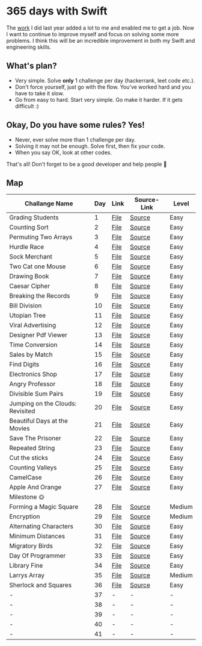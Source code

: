 # 365 days with Swift

The <a href="https://github.com/devmehmetates/365-day-of-code">work</a> I did last year added a lot to me and enabled me to get a job. Now I want to continue to improve myself and focus on solving some more problems. I think this will be an incredible improvement in both my Swift and engineering skills.

## What's plan?
- Very simple. Solve **only** 1 challenge per day (hackerrank, leet code etc.).
- Don't force yourself, just go with the flow. You've worked hard and you have to take it slow.
- Go from easy to hard. Start very simple. Go make it harder. If it gets difficult :)

## Okay, Do you have some rules? Yes! 
- Never, ever solve more than 1 challenge per day.
- Solving it may not be enough. Solve first, then fix your code.
- When you say OK, look at other codes.

That's all! Don't forget to be a good developer and help people 🙂

## Map
| Challange Name   | Day | Link | Source-Link | Level |
| --------------   | --- | ---- | ----------- | ----- |
| Grading Students | 1 | <a href="https://github.com/devmehmetates/365-Days-Algorithm-With-Swift/blob/main/Easy/Grading%20Students.playground/Contents.swift"> File </a> | <a href="https://www.hackerrank.com/challenges/grading/problem"> Source </a> | Easy |
| Counting Sort | 2 | <a href="https://github.com/devmehmetates/365-Days-Algorithm-With-Swift/blob/main/Easy/Counting%20Sort.playground/Contents.swift"> File </a> | <a href="https://www.hackerrank.com/challenges/one-month-preparation-kit-countingsort1/problem"> Source </a> | Easy |
| Permuting Two Arrays | 3 | <a href="https://github.com/devmehmetates/365-Days-Algorithm-With-Swift/blob/main/Easy/Two%20Arrays.playground/Contents.swift"> File </a> | <a href="https://www.hackerrank.com/challenges/one-month-preparation-kit-two-arrays/problem"> Source </a> | Easy |
| Hurdle Race | 4 | <a href="https://github.com/devmehmetates/365-Days-Algorithm-With-Swift/blob/main/Easy/Hurdle%20Race.playground/Contents.swift"> File </a> | <a href="https://www.hackerrank.com/challenges/the-hurdle-race/problem"> Source </a> | Easy |
| Sock Merchant | 5 | <a href="https://github.com/devmehmetates/365-Days-Algorithm-With-Swift/blob/main/Easy/Sock%20Merchant.playground/Contents.swift"> File </a> | <a href="https://www.hackerrank.com/challenges/one-month-preparation-kit-sock-merchant/problem"> Source </a> | Easy |
| Two Cat one Mouse | 6 | <a href="https://github.com/devmehmetates/365-Days-Algorithm-With-Swift/blob/main/Easy/Cats%20and%20a%20Mouse%20.playground/Contents.swift"> File </a> | <a href="https://www.hackerrank.com/challenges/cats-and-a-mouse/problem"> Source </a> | Easy |
| Drawing Book | 7 | <a href="https://github.com/devmehmetates/365-Days-Algorithm-With-Swift/blob/main/Easy/Drawing%20Book.playground/Contents.swift"> File </a> | <a href="https://www.hackerrank.com/challenges/one-month-preparation-kit-drawing-book/problem"> Source </a> | Easy |
| Caesar Cipher | 8 | <a href="https://github.com/devmehmetates/365-Days-Algorithm-With-Swift/blob/main/Easy/Caesar%20Cipher.playground/Contents.swift"> File </a> | <a href="https://www.hackerrank.com/challenges/one-month-preparation-kit-caesar-cipher-1/problem"> Source </a> | Easy |
| Breaking the Records | 9 | <a href="https://github.com/devmehmetates/365-Days-Algorithm-With-Swift/blob/main/Easy/Breaking%20the%20Records.playground/Contents.swift"> File </a> | <a href="https://www.hackerrank.com/challenges/breaking-best-and-worst-records/problem"> Source </a> | Easy |
| Bill Division | 10 | <a href="https://github.com/devmehmetates/365-Days-Algorithm-With-Swift/blob/main/Easy/Bill%20Division.playground/Contents.swift"> File </a> | <a href="https://www.hackerrank.com/challenges/bon-appetit/problem"> Source </a> | Easy |
| Utopian Tree | 11 | <a href="https://github.com/devmehmetates/365-Days-Algorithm-With-Swift/blob/main/Easy/Utopian%20Tree.playground/Contents.swift"> File </a> | <a href="https://www.hackerrank.com/challenges/utopian-tree/problem"> Source </a> | Easy |
| Viral Advertising | 12 | <a href="https://github.com/devmehmetates/365-Days-Algorithm-With-Swift/blob/main/Easy/Viral%20Advertising.playground/Contents.swift"> File </a> | <a href="https://www.hackerrank.com/challenges/strange-advertising/problem"> Source </a> | Easy |
| Designer Pdf Viewer | 13 | <a href="https://github.com/devmehmetates/365-Days-Algorithm-With-Swift/blob/main/Easy/Designer%20PDF%20Viewer.playground/Contents.swift"> File </a> | <a href="https://www.hackerrank.com/challenges/designer-pdf-viewer/problem"> Source </a> | Easy |
| Time Conversion | 14 | <a href="https://github.com/devmehmetates/365-Days-Algorithm-With-Swift/blob/main/Easy/Time%20Conversion.playground/Contents.swift"> File </a> | <a href="https://www.hackerrank.com/challenges/time-conversion/problem"> Source </a> | Easy |
| Sales by Match | 15 | <a href="https://github.com/devmehmetates/365-Days-Algorithm-With-Swift/blob/main/Easy/Sales%20by%20Match.playground/Contents.swift"> File </a> | <a href="https://www.hackerrank.com/challenges/sock-merchant/problem"> Source </a> | Easy |
| Find Digits | 16 | <a href="https://github.com/devmehmetates/365-Days-Algorithm-With-Swift/blob/main/Easy/Find%20Digits.playground/Contents.swift"> File </a> | <a href="https://www.hackerrank.com/challenges/find-digits/problem"> Source </a> | Easy |
| Electronics Shop | 17 | <a href="https://github.com/devmehmetates/365-Days-Algorithm-With-Swift/blob/main/Easy/Electronics%20Shop.playground/Contents.swift"> File </a> | <a href="https://www.hackerrank.com/challenges/electronics-shop/problem"> Source </a> | Easy |
| Angry Professor | 18 | <a href="https://github.com/devmehmetates/365-Days-Algorithm-With-Swift/blob/main/Easy/Angry%20Professor.playground/Contents.swift"> File </a> | <a href="https://www.hackerrank.com/challenges/angry-professor/problem"> Source </a> | Easy |
| Divisible Sum Pairs | 19 | <a href="https://github.com/devmehmetates/365-Days-Algorithm-With-Swift/blob/main/Easy/Divisible%20Sum%20Pairs.playground/Contents.swift"> File </a> | <a href="https://www.hackerrank.com/challenges/divisible-sum-pairs/problem"> Source </a> | Easy |
| Jumping on the Clouds: Revisited | 20 | <a href="https://github.com/devmehmetates/365-Days-Algorithm-With-Swift/blob/main/Easy/Jumping%20on%20the%20Clouds%20Revisited.playground/Contents.swift"> File </a> | <a href="https://www.hackerrank.com/challenges/jumping-on-the-clouds-revisited/problem"> Source </a> | Easy |
| Beautiful Days at the Movies | 21 | <a href="https://github.com/devmehmetates/365-Days-Algorithm-With-Swift/blob/main/Easy/Beautiful%20Days%20at%20the%20Movies.playground/Contents.swift"> File </a> | <a href="https://www.hackerrank.com/challenges/beautiful-days-at-the-movies/problem"> Source </a> | Easy |
| Save The Prisoner | 22 | <a href="https://github.com/devmehmetates/365-Days-Algorithm-With-Swift/blob/main/Easy/Save%20the%20Prisoner.playground/Contents.swift"> File </a> | <a href="https://www.hackerrank.com/challenges/save-the-prisoner/problem"> Source </a> | Easy |
| Repeated String | 23 | <a href="https://github.com/devmehmetates/365-Days-Algorithm-With-Swift/blob/main/Easy/Repeated%20String.playground/Contents.swift"> File </a> | <a href="https://www.hackerrank.com/challenges/repeated-string/problem"> Source </a> | Easy |
| Cut the sticks | 24 | <a href="https://github.com/devmehmetates/365-Days-Algorithm-With-Swift/blob/main/Easy/Cut%20the%20sticks.playground/Contents.swift"> File </a> | <a href="https://www.hackerrank.com/challenges/cut-the-sticks/problem"> Source </a> | Easy |
| Counting Valleys | 25 | <a href="https://github.com/devmehmetates/365-Days-Algorithm-With-Swift/blob/main/Easy/Counting%20Valleys.playground/Contents.swift"> File </a> | <a href="https://www.hackerrank.com/challenges/counting-valleys/problem"> Source </a> | Easy |
| CamelCase | 26 | <a href="https://github.com/devmehmetates/365-Days-Algorithm-With-Swift/blob/main/Easy/CamelCase.playground/Contents.swift"> File </a> | <a href="https://www.hackerrank.com/challenges/camelcase/problem"> Source </a> | Easy |
| Apple And Orange | 27 | <a href="https://github.com/devmehmetates/365-Days-Algorithm-With-Swift/blob/main/Easy/Apple%20and%20Orange.playground/Contents.swift"> File </a> | <a href="https://www.hackerrank.com/challenges/apple-and-orange/problem"> Source </a> | Easy |
| Milestone 🌞 |
| Forming a Magic Square | 28 | <a href="https://github.com/devmehmetates/365-Days-Algorithm-With-Swift/blob/main/Medium/Forming%20a%20Magic%20Square.playground/Contents.swift"> File </a> | <a href="https://www.hackerrank.com/challenges/magic-square-forming/problem"> Source </a> | Medium |
| Encryption | 29 | <a href="https://github.com/devmehmetates/365-Days-Algorithm-With-Swift/blob/main/Medium/Encryption.playground/Contents.swift"> File </a> | <a href="https://www.hackerrank.com/challenges/encryption/problem"> Source </a> | Medium |
| Alternating Characters | 30 | <a href="https://github.com/devmehmetates/365-Days-Algorithm-With-Swift/blob/main/Easy/Alternating%20Characters.playground/Contents.swift"> File </a> | <a href="https://www.hackerrank.com/challenges/alternating-characters/problem"> Source </a> | Easy |
| Minimum Distances | 31 | <a href="https://github.com/devmehmetates/365-Days-Algorithm-With-Swift/blob/main/Easy/Minimum%20Distances.playground/Contents.swift"> File </a> | <a href="https://www.hackerrank.com/challenges/minimum-distances/problem"> Source </a> | Easy |
| Migratory Birds | 32 | <a href="https://github.com/devmehmetates/365-Days-Algorithm-With-Swift/blob/main/Easy/Migratory%20Birds.playground/Contents.swift"> File </a> | <a href="https://www.hackerrank.com/challenges/migratory-birds/problem"> Source </a> | Easy |
| Day Of Programmer | 33 | <a href="https://github.com/devmehmetates/365-Days-Algorithm-With-Swift/blob/main/Easy/Day%20of%20the%20Programmer.playground/Contents.swift"> File </a> | <a href="https://www.hackerrank.com/challenges/day-of-the-programmer/problem"> Source </a> | Easy |
| Library Fine | 34 | <a href="https://github.com/devmehmetates/365-Days-Algorithm-With-Swift/blob/main/Easy/Library%20Fine.playground/Contents.swift"> File </a> | <a href="https://www.hackerrank.com/challenges/library-fine/problem"> Source </a> | Easy |
| Larrys Array | 35 | <a href="https://github.com/devmehmetates/365-Days-Algorithm-With-Swift/blob/main/Medium/Larry's%20Array.playground/Contents.swift"> File </a> | <a href="https://www.hackerrank.com/challenges/larrys-array/problem"> Source </a> | Medium |
| Sherlock and Squares | 36 | <a href="https://github.com/devmehmetates/365-Days-Algorithm-With-Swift/blob/main/Easy/Sherlock%20and%20Squares.playground/Contents.swift"> File </a> | <a href="https://www.hackerrank.com/challenges/sherlock-and-squares/problem"> Source </a> | Easy |
| - | 37 | - | - | - |
| - | 38 | - | - | - |
| - | 39 | - | - | - |
| - | 40 | - | - | - |
| - | 41 | - | - | - |
